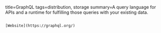title=GraphQL
tags=distribution, storage
summary=A query language for APIs and a runtime for fulfilling those queries with your existing data.
~~~~~~

[Website](https://graphql.org/)
